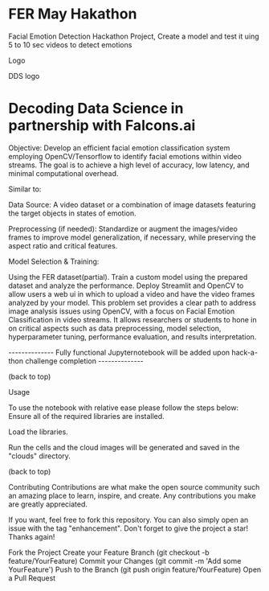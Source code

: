 # FER May Hakathon

Facial Emotion Detection Hackathon Project, Create a model and test it uing 5 to 10 sec videos to detect emotions 

Logo


DDS logo

# Decoding Data Science in partnership with Falcons.ai

Objective: Develop an efficient facial emotion classification system employing OpenCV/Tensorflow to identify facial emotions within video streams. The goal is to achieve a high level of accuracy, low latency, and minimal computational overhead.

Similar to:



Data Source: A video dataset or a combination of image datasets featuring the target objects in states of emotion.

Preprocessing (if needed): Standardize or augment the images/video frames to improve model generalization, if necessary, while preserving the aspect ratio and critical features.

Model Selection & Training:

Using the FER dataset(partial).
Train a custom model using the prepared dataset and analyze the performance.
Deploy Streamlit and OpenCV to allow users a web ui in which to upload a video and have the video frames analyzed by your model.
This problem set provides a clear path to address image analysis issues using OpenCV, with a focus on Facial Emotion Classification in video streams. It allows researchers or students to hone in on critical aspects such as data preprocessing, model selection, hyperparameter tuning, performance evaluation, and results interpretation.


-------------- Fully functional Jupyternotebook will be added upon hack-a-thon challenge completion --------------

(back to top)


Usage

To use the notebook with relative ease please follow the steps below:
Ensure all of the required libraries are installed.

Load the libraries.

Run the cells and the cloud images will be generated and saved in the "clouds" directory.


(back to top)


Contributing
Contributions are what make the open source community such an amazing place to learn, inspire, and create. Any contributions you make are greatly appreciated.

If you want, feel free to fork this repository. You can also simply open an issue with the tag "enhancement". Don't forget to give the project a star! Thanks again!

Fork the Project
Create your Feature Branch (git checkout -b feature/YourFeature)
Commit your Changes (git commit -m 'Add some YourFeature')
Push to the Branch (git push origin feature/YourFeature)
Open a Pull Request
